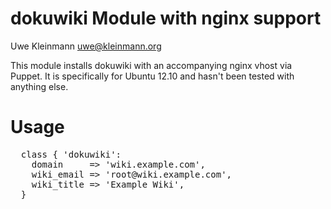 # dokuwiki Module with nginx support

Uwe Kleinmann <uwe@kleinmann.org>

This module installs dokuwiki with an accompanying nginx vhost via Puppet.
It is specifically for Ubuntu 12.10 and hasn't been tested with anything else.

# Usage
<pre>
  class { 'dokuwiki':
    domain     => 'wiki.example.com',
    wiki_email => 'root@wiki.example.com',
    wiki_title => 'Example Wiki',
  }
</pre>
